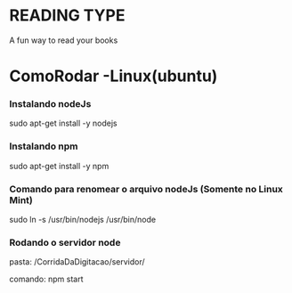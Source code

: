 # READING TYPE

A fun way to read your books

# ComoRodar -Linux(ubuntu)

### Instalando nodeJs 
sudo apt-get install -y nodejs

### Instalando npm
sudo apt-get install -y npm

### Comando para renomear o arquivo nodeJs (Somente no Linux Mint)
sudo ln -s /usr/bin/nodejs /usr/bin/node

### Rodando o servidor node
pasta: /CorridaDaDigitacao/servidor/

comando: npm start


